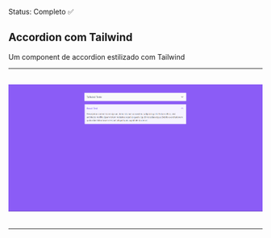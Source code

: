  Status: Completo ✅

## Accordion com Tailwind
Um component de accordion estilizado com Tailwind

<hr/>
<br/>

<center>
 <div><img src="./src/assets/accordion.png" /></div>
</center>
<br/>
<hr/>


